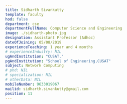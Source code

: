 ```yaml
---
title: Sidharth Sivankutty
template: faculty
hod: false
department: cse
departmentFullName: Computer Science and Engineering
image: ./sidharth-photo.jpg
designation: Assistant Professor (Adhoc)
dateOfJoining: 05/08/2019
experienceTeaching: 1 year and 4 months
# experienceIndustry: NIL
ugAndInstitution: "CUSAT."
pgAndInstitution: "School of Engineering,CUSAT"
subject: Network Computing
# phd: NIL
# specialization: NIL
# otherData: NIL
mobileNumber: 9633019067
mailid: sidharth.sivankutty@gmail.com
position: 11
---
```

